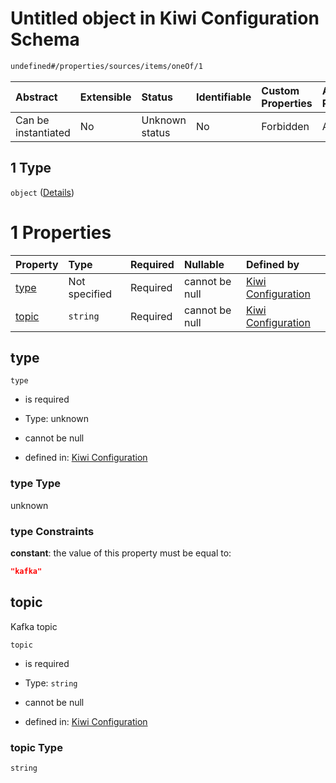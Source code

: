 # Untitled object in Kiwi Configuration Schema

```txt
undefined#/properties/sources/items/oneOf/1
```



| Abstract            | Extensible | Status         | Identifiable | Custom Properties | Additional Properties | Access Restrictions | Defined In                                                                      |
| :------------------ | :--------- | :------------- | :----------- | :---------------- | :-------------------- | :------------------ | :------------------------------------------------------------------------------ |
| Can be instantiated | No         | Unknown status | No           | Forbidden         | Allowed               | none                | [configuration.schema.json\*](configuration.schema.json "open original schema") |

## 1 Type

`object` ([Details](configuration-properties-sources-items-oneof-1.md))

# 1 Properties

| Property        | Type          | Required | Nullable       | Defined by                                                                                                                                              |
| :-------------- | :------------ | :------- | :------------- | :------------------------------------------------------------------------------------------------------------------------------------------------------ |
| [type](#type)   | Not specified | Required | cannot be null | [Kiwi Configuration](configuration-properties-sources-items-oneof-1-properties-type.md "undefined#/properties/sources/items/oneOf/1/properties/type")   |
| [topic](#topic) | `string`      | Required | cannot be null | [Kiwi Configuration](configuration-properties-sources-items-oneof-1-properties-topic.md "undefined#/properties/sources/items/oneOf/1/properties/topic") |

## type



`type`

*   is required

*   Type: unknown

*   cannot be null

*   defined in: [Kiwi Configuration](configuration-properties-sources-items-oneof-1-properties-type.md "undefined#/properties/sources/items/oneOf/1/properties/type")

### type Type

unknown

### type Constraints

**constant**: the value of this property must be equal to:

```json
"kafka"
```

## topic

Kafka topic

`topic`

*   is required

*   Type: `string`

*   cannot be null

*   defined in: [Kiwi Configuration](configuration-properties-sources-items-oneof-1-properties-topic.md "undefined#/properties/sources/items/oneOf/1/properties/topic")

### topic Type

`string`
